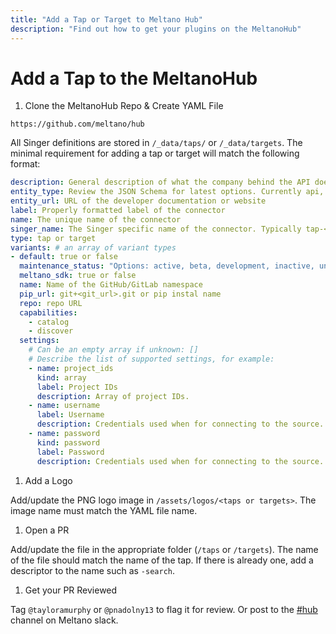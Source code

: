```yaml
---
title: "Add a Tap or Target to Meltano Hub"
description: "Find out how to get your plugins on the MeltanoHub"
---
```


# Add a Tap to the MeltanoHub

1. Clone the MeltanoHub Repo & Create YAML File

`https://github.com/meltano/hub`

All Singer definitions are stored in `/_data/taps/` or `/_data/targets`. The minimal requirement for adding a tap or target will match the following format:

```yaml
description: General description of what the company behind the API does
entity_type: Review the JSON Schema for latest options. Currently api, file, database.
entity_url: URL of the developer documentation or website
label: Properly formatted label of the connector
name: The unique name of the connector
singer_name: The Singer specific name of the connector. Typically tap-<name> or target-<name>
type: tap or target
variants: # an array of variant types
- default: true or false
  maintenance_status: "Options: active, beta, development, inactive, unknown"
  meltano_sdk: true or false
  name: Name of the GitHub/GitLab namespace
  pip_url: git+<git_url>.git or pip instal name
  repo: repo URL
  capabilities:
    - catalog
    - discover
  settings:
    # Can be an empty array if unknown: []
    # Describe the list of supported settings, for example:
    - name: project_ids
      kind: array
      label: Project IDs
      description: Array of project IDs.
    - name: username
      label: Username
      description: Credentials used when for connecting to the source.
    - name: password
      kind: password
      label: Password
      description: Credentials used when for connecting to the source.
```

1. Add a Logo

Add/update the PNG logo image in `/assets/logos/<taps or targets>`. The image name must match the YAML file name.

1. Open a PR

Add/update the file in the appropriate folder (`/taps` or `/targets`). The name of the file should match the name of the tap. If there is already one, add a descriptor to the name such as `-search`.

1. Get your PR Reviewed

Tag `@tayloramurphy` or `@pnadolny13` to flag it for review. Or post to the [#hub](https://meltano.slack.com/archives/C01UGBSJNG5) channel on Meltano slack.
